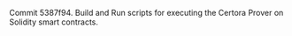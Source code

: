 Commit 5387f94.                    Build and Run scripts for executing the Certora Prover on Solidity smart contracts.